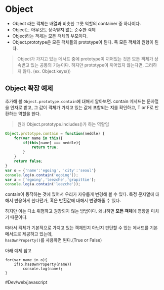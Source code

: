# Object
* Object 라는 객체는 배열과 비슷한 그릇 역할의 container 중 하나이다.
* Object는 아무것도 상속받지 않는 순수한 객체
* Object라는 객체는 모든 객체의 부모이다.
* Object.prototype은 모든 객체들의 prototype이 된다. 즉 모든 객체의 원형이 된다.
> Object가 가지고 있는 메서드 중에 prototype이 끼어있는 것은 모든 객체가 상속받고 있는 공통의 기능이다. 하지만 prototype이 끼어있지 않는다면, 그러하지 않다. (ex. Object.keys())  


## Object 확장 예제
추가해 볼  `Object.prototype.contain`에 대해서 알아보면. 
contain 메서드는 문자열을 인자로 받고, 그 값이 객체가 가지고 있는 값에 포함되는 지를 확인하고, T or F로 반환하는 역할을 한다.   
> 원래 Object.prototype.includes()가 하는 역할임  

```javascript
Object.prototype.contain = function(neddle) {
    for(var name in this){
        if(this[name] === neddle){
            return true;
        }
    }
    return false;
}
var o = {'name':'egoing', 'city':'seoul'}
console.log(o.contain('egoing'));
var a = ['egoing','leezche','grapittie'];
console.log(a.contain('leezche'));

```

contain이 동작하는 것에 있어서 우리가 자유롭게 변경해 볼 수 있다. 특정 문자열에 대해서 반응하게 한다던가, 혹은 반환값에 대해서 변경해줄 수 있다.
  
하지만 이는 다소 위험하고 권장되지 않는 방법이다. 왜냐하면 **모든 객체**에 영향을 미치기 때문이다.
  
따라서 객체가 기본적으로 가지고 있는 객체인지 아닌지 판단할 수 있는 메서드를 기본 메서드로 제공하고 있는데,  
`hasOwnProperty()`를 사용하면 된다.(True or False)
  
아래 예제 참고
```
for(var name in o){
    if(o.hasOwnProperty(name))
        console.log(name);  
}
```
 


#Dev/web/javascript
